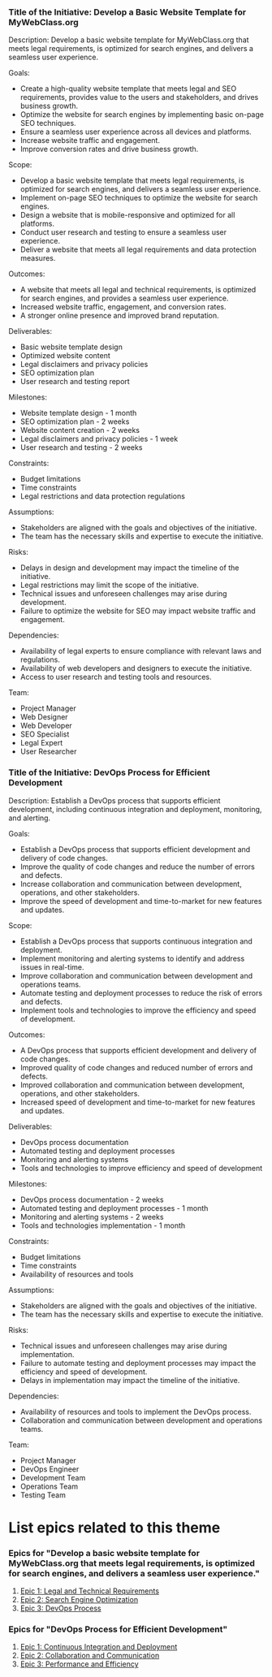 ### Title of the Initiative: Develop a Basic Website Template for MyWebClass.org

Description: Develop a basic website template for MyWebClass.org that meets legal requirements, is optimized for search engines, and delivers a seamless user experience.

Goals:

- Create a high-quality website template that meets legal and SEO requirements, provides value to the users and stakeholders, and drives business growth.
- Optimize the website for search engines by implementing basic on-page SEO techniques.
- Ensure a seamless user experience across all devices and platforms.
- Increase website traffic and engagement.
- Improve conversion rates and drive business growth.

Scope:

- Develop a basic website template that meets legal requirements, is optimized for search engines, and delivers a seamless user experience.
- Implement on-page SEO techniques to optimize the website for search engines.
- Design a website that is mobile-responsive and optimized for all platforms.
- Conduct user research and testing to ensure a seamless user experience.
- Deliver a website that meets all legal requirements and data protection measures.

Outcomes:

- A website that meets all legal and technical requirements, is optimized for search engines, and provides a seamless user experience.
- Increased website traffic, engagement, and conversion rates.
- A stronger online presence and improved brand reputation.

Deliverables:

- Basic website template design
- Optimized website content
- Legal disclaimers and privacy policies
- SEO optimization plan
- User research and testing report

Milestones:

- Website template design - 1 month
- SEO optimization plan - 2 weeks
- Website content creation - 2 weeks
- Legal disclaimers and privacy policies - 1 week
- User research and testing - 2 weeks

Constraints:

- Budget limitations
- Time constraints
- Legal restrictions and data protection regulations

Assumptions:

- Stakeholders are aligned with the goals and objectives of the initiative.
- The team has the necessary skills and expertise to execute the initiative.

Risks:

- Delays in design and development may impact the timeline of the initiative.
- Legal restrictions may limit the scope of the initiative.
- Technical issues and unforeseen challenges may arise during development.
- Failure to optimize the website for SEO may impact website traffic and engagement.

Dependencies:

- Availability of legal experts to ensure compliance with relevant laws and regulations.
- Availability of web developers and designers to execute the initiative.
- Access to user research and testing tools and resources.

Team:

- Project Manager
- Web Designer
- Web Developer
- SEO Specialist
- Legal Expert
- User Researcher


### Title of the Initiative: DevOps Process for Efficient Development

Description: Establish a DevOps process that supports efficient development, including continuous integration and deployment, monitoring, and alerting.

Goals:

- Establish a DevOps process that supports efficient development and delivery of code changes.
- Improve the quality of code changes and reduce the number of errors and defects.
- Increase collaboration and communication between development, operations, and other stakeholders.
- Improve the speed of development and time-to-market for new features and updates.

Scope:

- Establish a DevOps process that supports continuous integration and deployment.
- Implement monitoring and alerting systems to identify and address issues in real-time.
- Improve collaboration and communication between development and operations teams.
- Automate testing and deployment processes to reduce the risk of errors and defects.
- Implement tools and technologies to improve the efficiency and speed of development.

Outcomes:

- A DevOps process that supports efficient development and delivery of code changes.
- Improved quality of code changes and reduced number of errors and defects.
- Improved collaboration and communication between development, operations, and other stakeholders.
- Increased speed of development and time-to-market for new features and updates.

Deliverables:

- DevOps process documentation
- Automated testing and deployment processes
- Monitoring and alerting systems
- Tools and technologies to improve efficiency and speed of development

Milestones:

- DevOps process documentation - 2 weeks
- Automated testing and deployment processes - 1 month
- Monitoring and alerting systems - 2 weeks
- Tools and technologies implementation - 1 month

Constraints:

- Budget limitations
- Time constraints
- Availability of resources and tools

Assumptions:

- Stakeholders are aligned with the goals and objectives of the initiative.
- The team has the necessary skills and expertise to execute the initiative.

Risks:

- Technical issues and unforeseen challenges may arise during implementation.
- Failure to automate testing and deployment processes may impact the efficiency and speed of development.
- Delays in implementation may impact the timeline of the initiative.

Dependencies:

- Availability of resources and tools to implement the DevOps process.
- Collaboration and communication between development and operations teams.

Team:

- Project Manager
- DevOps Engineer
- Development Team
- Operations Team
- Testing Team

# List epics related to this theme
### Epics for "Develop a basic website template for MyWebClass.org that meets legal requirements, is optimized for search engines, and delivers a seamless user experience."

1. [Epic 1: Legal and Technical Requirements](/documentation/templates/theme/initiatives/epics/epic_template.md)
2. [Epic 2: Search Engine Optimization](/documentation/templates/theme/initiatives/epics/epic_template.md)
3. [Epic 3: DevOps Process](/documentation/templates/theme/initiatives/epics/epic_template.md)

### Epics for "DevOps Process for Efficient Development"

1. [Epic 1: Continuous Integration and Deployment](/documentation/templates/theme/initiatives/epics/epic_template.md)
2. [Epic 2: Collaboration and Communication](/documentation/templates/theme/initiatives/epics/epic_template.md)
3. [Epic 3: Performance and Efficiency](/documentation/templates/theme/initiatives/epics/epic_template.md)
